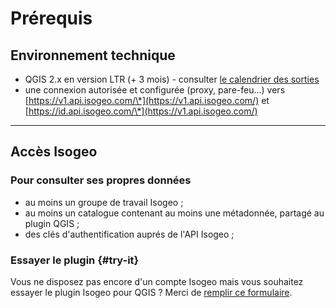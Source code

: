 # Pr&eacute;requis

## Environnement technique

* QGIS 2.x en version LTR (+ 3 mois) - consulter [le calendrier des sorties](https://www.qgis.org/fr/site/getinvolved/development/roadmap.html#release-schedule)
* une connexion autoris&eacute;e et configur&eacute;e \(proxy, pare-feu...\) vers [https://v1.api.isogeo.com/\*](https://v1.api.isogeo.com/) et [https://id.api.isogeo.com/\*](https://v1.api.isogeo.com/)

___

## Accès Isogeo

### Pour consulter ses propres donn&eacute;es

* au moins un groupe de travail Isogeo ;
* au moins un catalogue contenant au moins une m&eacute;tadonn&eacute;e, partag&eacute; au plugin QGIS ;
* des cl&eacute;s d'authentification aupr&eacute;s de l'API Isogeo ;

### Essayer le plugin {#try-it}

Vous ne disposez pas encore d'un compte Isogeo mais vous souhaitez essayer le plugin Isogeo pour QGIS ? Merci de [remplir ce formulaire](https://pipedrivewebforms.com/form/73f6215ad660efcc946e1e6d9ff0f62a52944).
